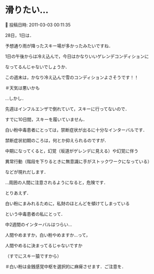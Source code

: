 # 滑りたい…

📅 投稿日時: 2011-03-03 00:11:35

28日，1日は．


予想通り雨が降ったスキー場が多かったみたいですね．


1日の午後からは冷え込んで，今日はかなりいいゲレンデコンディションに


なってるんじゃないでしょうか．


この週末は，かなり冷え込んで雪のコンディションよさそうです！！


＃天気は悪いかも





…しかし．


先週はインフルエンザで倒れていて，スキーに行ってないので．


すでに10日間，スキーを履いていません．





白い粉中毒患者にとっては，禁断症状が出るに十分なインターバルです．


禁断症状初期のころは，何とか抑えられるのですが．


中期になってくると，幻覚（坂道がゲレンデに見える）や幻覚に伴う


異常行動（階段を下りるときに無意識に手がストックワークになっている）


などが現れだします．


…周囲の人間に注意されるようになると，危険です．





とりあえず．


白い粉にまみれるために，私財のほとんどを傾けてしまっている


という中毒患者の私にとって．


中2週間のインターバルはつらい…





人間やめますか，白い粉やめますか…って，


人間やめるに決まってるじゃないですか


（すでにスキー猿ですから）





＃白い粉は金銭感覚中枢を選択的に麻痺させます．ご注意を．
